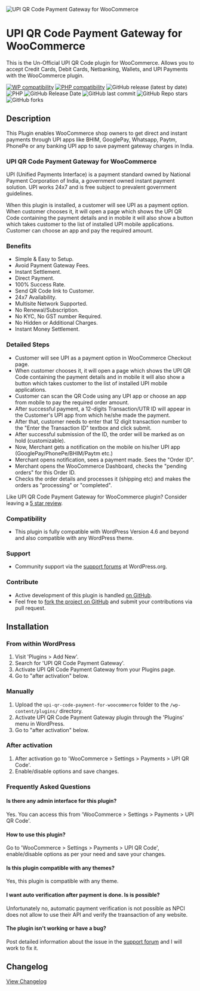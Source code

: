 ![UPI QR Code Payment Gateway for WooCommerce](.github/banner.png "Plugin Banner")

# UPI QR Code Payment Gateway for WooCommerce

This is the Un-Official UPI QR Code plugin for WooCommerce. Allows you to accept Credit Cards, Debit Cards, Netbanking, Wallets, and UPI Payments with the WooCommerce plugin.

[![WP compatibility](https://plugintests.com/plugins/upi-qr-code-payment-for-woocommerce/wp-badge.svg)](https://plugintests.com/plugins/upi-qr-code-payment-for-woocommerce/latest) 
[![PHP compatibility](https://plugintests.com/plugins/upi-qr-code-payment-for-woocommerce/php-badge.svg)](https://plugintests.com/plugins/upi-qr-code-payment-for-woocommerce/latest)
![GitHub release (latest by date)](https://img.shields.io/github/v/release/iamsayan/upi-qr-code-payment-for-woocommerce)
![PHP](https://img.shields.io/badge/php-v7.3%2B-blue)
![GitHub Release Date](https://img.shields.io/github/release-date/iamsayan/upi-qr-code-payment-for-woocommerce?logo=github)
![GitHub last commit](https://img.shields.io/github/last-commit/iamsayan/upi-qr-code-payment-for-woocommerce?logo=github)
![GitHub Repo stars](https://img.shields.io/github/stars/iamsayan/upi-qr-code-payment-for-woocommerce?style=social)
![GitHub forks](https://img.shields.io/github/forks/iamsayan/upi-qr-code-payment-for-woocommerce?style=social)

## Description

This Plugin enables WooCommerce shop owners to get direct and instant payments through UPI apps like BHIM, GooglePay, Whatsapp, Paytm, PhonePe or any banking UPI app to save payment gateway charges in India.

### UPI QR Code Payment Gateway for WooCommerce

UPI (Unified Payments Interface) is a payment standard owned by National Payment Corporation of India, a government owned instant payment solution. UPI works 24x7 and is free subject to prevalent government guidelines.

When this plugin is installed, a customer will see UPI as a payment option. When customer chooses it, it will open a page which shows the UPI QR Code containing the payment details and in mobile it will also show a button which takes customer to the list of installed UPI mobile applications. Customer can choose an app and pay the required amount. 

### Benefits

* Simple & Easy to Setup.
* Avoid Payment Gateway Fees.
* Instant Settlement.
* Direct Payment.
* 100% Success Rate.
* Send QR Code link to Customer.
* 24x7 Availability.
* Multisite Network Supported.
* No Renewal/Subscription.
* No KYC, No GST number Required.
* No Hidden or Additional Charges.
* Instant Money Settlement.

### Detailed Steps

* Customer will see UPI as a payment option in WooCommerce Checkout page.
* When customer chooses it, it will open a page which shows the UPI QR Code containing the payment details and in mobile it will also show a button which takes customer to the list of installed UPI mobile applications.
* Customer can scan the QR Code using any UPI app or choose an app from mobile to pay the required order amount.
* After successful payment, a 12-digits Transaction/UTR ID will appear in the Customer's UPI app from which he/she made the payment.
* After that, customer needs to enter that 12 digit transaction number to the "Enter the Transaction ID" textbox and click submit.
* After successful submission of the ID, the order will be marked as on hold (customizable).
* Now, Merchant gets a notification on the mobile on his/her UPI app (GooglePay/PhonePe/BHIM/Paytm etc.)
* Merchant opens notification, sees a payment made. Sees the "Order ID".
* Merchant opens the WooCommerce Dashboard, checks the "pending orders" for this Order ID.
* Checks the order details and processes it (shipping etc) and makes the orders as "processing" or "completed".

Like UPI QR Code Payment Gateway for WooCommerce plugin? Consider leaving a [5 star review](https://wordpress.org/support/plugin/upi-qr-code-payment-for-woocommerce/reviews/?rate=5#new-post).

### Compatibility

* This plugin is fully compatible with WordPress Version 4.6 and beyond and also compatible with any WordPress theme.

### Support
* Community support via the [support forums](https://wordpress.org/support/plugin/upi-qr-code-payment-for-woocommerce) at WordPress.org.

### Contribute
* Active development of this plugin is handled [on GitHub](https://github.com/iamsayan/upi-qr-code-payment-for-woocommerce).
* Feel free to [fork the project on GitHub](https://github.com/iamsayan/upi-qr-code-payment-for-woocommerce) and submit your contributions via pull request.

## Installation

### From within WordPress
1. Visit 'Plugins > Add New'.
1. Search for 'UPI QR Code Payment Gateway'.
1. Activate UPI QR Code Payment Gateway from your Plugins page.
1. Go to "after activation" below.

### Manually
1. Upload the `upi-qr-code-payment-for-woocommerce` folder to the `/wp-content/plugins/` directory.
1. Activate UPI QR Code Payment Gateway plugin through the 'Plugins' menu in WordPress.
1. Go to "after activation" below.

### After activation
1. After activation go to 'WooCommerce > Settings > Payments > UPI QR Code'.
1. Enable/disable options and save changes.

### Frequently Asked Questions

#### Is there any admin interface for this plugin?

Yes. You can access this from 'WooCommerce > Settings > Payments > UPI QR Code'.

#### How to use this plugin?

Go to 'WooCommerce > Settings > Payments > UPI QR Code', enable/disable options as per your need and save your changes.

#### Is this plugin compatible with any themes?

Yes, this plugin is compatible with any theme.

#### I want auto verification after payment is done. Is is possible?

Unfortunately no, automatic payment verification is not possible as NPCI does not allow to use their API and verify the traansaction of any website.

#### The plugin isn't working or have a bug?

Post detailed information about the issue in the [support forum](https://wordpress.org/support/plugin/upi-qr-code-payment-for-woocommerce) and I will work to fix it.

## Changelog
[View Changelog](CHANGELOG.md)